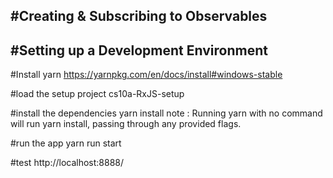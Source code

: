 
#Creating & Subscribing to Observables
--------------------------------------

#Setting up a Development Environment
-------------------------------------
#Install yarn
https://yarnpkg.com/en/docs/install#windows-stable

#load the setup project
cs10a-RxJS-setup

#install the dependencies
yarn install
note : Running yarn with no command will run yarn install, passing through any provided flags.

#run the app
yarn run start

#test
http://localhost:8888/



